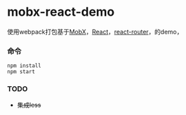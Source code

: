 mobx-react-demo
=====================
使用webpack打包基于[MobX](https://mobxjs.github.io/mobx)，[React](https://facebook.github.io/react)，[react-router](https://reacttraining.com/react-router/web/api/HashRouter)，的demo，


### 命令

```
npm install
npm start
```

### TODO

- ~~集成less~~
